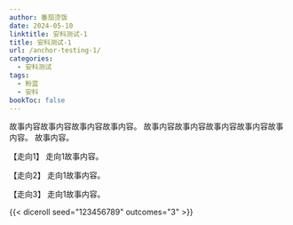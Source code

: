 ```yaml
---
author: 番茄烫饭
date: 2024-05-10
linktitle: 安科测试-1
title: 安科测试-1
url: /anchor-testing-1/
categories:
  - 安科测试
tags:
  - 粉蓝
  - 安科
bookToc: false
---
```


故事内容故事内容故事内容故事内容。
故事内容故事内容故事内容故事内容故事内容。
故事内容。

【走向1】
走向1故事内容。

【走向2】
走向1故事内容。

【走向3】
走向1故事内容。

{{< diceroll seed="123456789" outcomes="3" >}}
